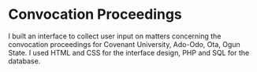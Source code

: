 # Convocation Proceedings
I built an interface to collect user input on matters concerning the convocation proceedings for Covenant University, Ado-Odo, Ota, Ogun State.
I used HTML and CSS for the interface design, PHP and SQL for the database.

